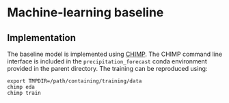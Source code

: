 # Machine-learning baseline

## Implementation

The baseline model is implemented using [CHIMP](https://github.com/simonpf/chimp). The CHIMP command line interface is included in the ``precipitation_forecast`` conda environment provided in the parent directory. The training can be reproduced using:

````
export TMPDIR=/path/containing/training/data
chimp eda
chimp train
````

